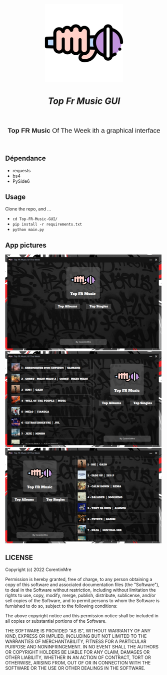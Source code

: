 <p align="center"><img width="250" alt="Morpion" src="images/logo.png"></a></p>
<h1 style="font-weight: bold; font-style: italic;" align="center">Top Fr Music GUI</h1>

<br/>


<h2 style="font-family: sans-serif; font-weight: normal;" align="center"><strong>Top FR Music</strong> Of The Week ith a graphical interface</h2>


<br/>


## Dépendance

- requests
- bs4
- PySide6

## Usage

Clone the repo, and ...

- `cd Top-FR-Music-GUI/`
- `pip install -r requirements.txt`
- `python main.py`


## App pictures

<img width="500" alt="Demonstration img1" src="images/demoImg/1.png">
<img width="500" alt="Demonstration img2" src="images/demoImg/2.png">
<img width="500" alt="Demonstration img3" src="images/demoImg/3.png">


## LICENSE

Copyright (c) 2022 CorentinMre

Permission is hereby granted, free of charge, to any person obtaining a copy
of this software and associated documentation files (the "Software"), to deal
in the Software without restriction, including without limitation the rights
to use, copy, modify, merge, publish, distribute, sublicense, and/or sell
copies of the Software, and to permit persons to whom the Software is
furnished to do so, subject to the following conditions:

The above copyright notice and this permission notice shall be included in all
copies or substantial portions of the Software.

THE SOFTWARE IS PROVIDED "AS IS", WITHOUT WARRANTY OF ANY KIND, EXPRESS OR
IMPLIED, INCLUDING BUT NOT LIMITED TO THE WARRANTIES OF MERCHANTABILITY,
FITNESS FOR A PARTICULAR PURPOSE AND NONINFRINGEMENT. IN NO EVENT SHALL THE
AUTHORS OR COPYRIGHT HOLDERS BE LIABLE FOR ANY CLAIM, DAMAGES OR OTHER
LIABILITY, WHETHER IN AN ACTION OF CONTRACT, TORT OR OTHERWISE, ARISING FROM,
OUT OF OR IN CONNECTION WITH THE SOFTWARE OR THE USE OR OTHER DEALINGS IN THE
SOFTWARE.
